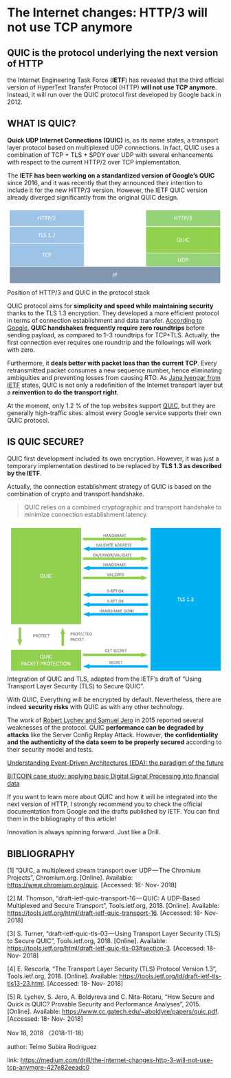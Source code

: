 # The Internet changes: HTTP/3 will not use TCP anymore

## QUIC is the protocol underlying the next version of HTTP

the Internet Engineering Task Force (**IETF**) has revealed that the third official version of HyperText Transfer Protocol (HTTP) **will not use TCP anymore**. Instead, it will run over the QUIC protocol first developed by Google back in 2012.

## WHAT IS QUIC?

**Quick UDP Internet Connections (QUIC)** is, as its name states, a transport layer protocol based on multiplexed UDP connections. In fact, QUIC uses a combination of TCP + TLS + SPDY over UDP with several enhancements with respect to the current HTTP/2 over TCP implementation.

The **IETF has been working on a standardized version of Google’s QUIC** since 2016, and it was recently that they announced their intention to include it for the new HTTP/3 version. However, the IETF QUIC version already diverged significantly from the original QUIC design.

![](./img/1_E90CoPNTa24ekQ85LEyrgg.png)
Position of HTTP/3 and QUIC in the protocol stack

QUIC protocol aims for **simplicity and speed while maintaining security** thanks to the TLS 1.3 encryption. They developed a more efficient protocol in terms of connection establishment and data transfer. [According to Google](https://docs.google.com/document/d/1gY9-YNDNAB1eip-RTPbqphgySwSNSDHLq9D5Bty4FSU/edit), **QUIC handshakes frequently require zero roundtrips** before sending payload, as compared to 1–3 roundtrips for TCP+TLS. Actually, the first connection ever requires one roundtrip and the followings will work with zero.

Furthermore, it **deals better with packet loss than the current TCP**. Every retransmitted packet consumes a new sequence number, hence eliminating ambiguities and preventing losses from causing RTO. As [Jana Iyengar from IETF](https://docs.google.com/presentation/d/15e1bLKYeN56GL1oTJSF9OZiUsI-rcxisLo9dEyDkWQs/edit#slide=id.g5b4208ab1_0_272) states, QUIC is not only a redefinition of the Internet transport layer but a **reinvention to do the transport right**.

At the moment, only 1.2 % of the top websites support [QUIC](https://w3techs.com/technologies/details/ce-quic/all/all), but they are generally high-traffic sites: almost every Google service supports their own QUIC protocol.

## IS QUIC SECURE?
QUIC first development included its own encryption. However, it was just a temporary implementation destined to be replaced by **TLS 1.3 as described by the IETF**.

Actually, the connection establishment strategy of QUIC is based on the combination of crypto and transport handshake.

> QUIC relies on a combined cryptographic and transport handshake to
   minimize connection establishment latency.

![](./img/1_cWUBE5wABDOeBZvajVy0eQ.png)
Integration of QUIC and TLS, adapted from the IETF’s draft of “Using Transport Layer Security (TLS) to Secure QUIC”.

With QUIC, Everything will be encrypted by default. Nevertheless, there are indeed **security risks** with QUIC as with any other technology.

The work of [Robert Lychev and Samuel Jero](https://www.cc.gatech.edu/~aboldyre/papers/quic.pdf) in 2015 reported several weaknesses of the protocol. QUIC **performance can be degraded by attacks** like the Server Config Replay Attack. However, **the confidentiality and the authenticity of the data seem to be properly secured** according to their security model and tests.

[Understanding Event-Driven Architectures (EDA): the paradigm of the future](https://medium.com/drill/understanding-event-driven-architectures-eda-the-paradigm-of-the-future-7ae632f056bb)

[BITCOIN case study: applying basic Digital Signal Processing into financial data](https://medium.com/drill/btc-case-study-applying-basic-digital-signal-processing-into-financial-data-ec34cd47c77b)

If you want to learn more about QUIC and how it will be integrated into the next version of HTTP, I strongly recommend you to check the official documentation from Google and the drafts published by IETF. You can find them in the bibliography of this article!

Innovation is always spinning forward. Just like a Drill.

## BIBLIOGRAPHY

[1] ”QUIC, a multiplexed stream transport over UDP — The Chromium Projects”, Chromium.org. [Online]. Available: https://www.chromium.org/quic. [Accessed: 18- Nov- 2018]

[2] M. Thomson, “draft-ietf-quic-transport-16 — QUIC: A UDP-Based Multiplexed and Secure Transport”, Tools.ietf.org, 2018. [Online]. Available: https://tools.ietf.org/html/draft-ietf-quic-transport-16. [Accessed: 18- Nov- 2018]

[3] S. Turner, “draft-ietf-quic-tls-03 — Using Transport Layer Security (TLS) to Secure QUIC”, Tools.ietf.org, 2018. [Online]. Available: https://tools.ietf.org/html/draft-ietf-quic-tls-03#section-3. [Accessed: 18- Nov- 2018]

[4] E. Rescorla, “The Transport Layer Security (TLS) Protocol Version 1.3”, Tools.ietf.org, 2018. [Online]. Available: https://tools.ietf.org/id/draft-ietf-tls-tls13-23.html. [Accessed: 18- Nov- 2018]

[5] R. Lychev, S. Jero, A. Boldyreva and C. Nita-Rotaru, “How Secure and Quick is QUIC? Provable Security and Performance Analyses”, 2015. [Online]. Available: https://www.cc.gatech.edu/~aboldyre/papers/quic.pdf. [Accessed: 18- Nov- 2018]


Nov 18, 2018 （2018-11-18）

author: Telmo Subira Rodriguez

link: <https://medium.com/drill/the-internet-changes-http-3-will-not-use-tcp-anymore-427e82eeadc0>